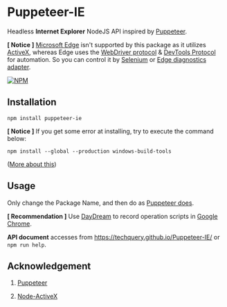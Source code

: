 # Puppeteer-IE

Headless **Internet Explorer** NodeJS API inspired by [Puppeteer](https://github.com/GoogleChrome/puppeteer).

**[ Notice ]**  [Microsoft Edge](https://www.microsoft.com/en-us/windows/microsoft-edge) isn't supported by this package as it utilizes [ActiveX](https://msdn.microsoft.com/en-us/library/windows/desktop/ms693753(v=vs.85).aspx), whereas Edge uses the [WebDriver protocol](https://developer.microsoft.com/en-us/microsoft-edge/tools/webdriver/) & [DevTools Protocol](https://docs.microsoft.com/en-us/microsoft-edge/devtools-protocol/) for automation. So you can control it by [Selenium](http://seleniumhq.github.io/selenium/docs/api/javascript/index.html) or [Edge diagnostics adapter](https://github.com/Microsoft/edge-diagnostics-adapter).

[![NPM](https://nodei.co/npm/puppeteer-ie.png?downloads=true&downloadRank=true&stars=true)](https://nodei.co/npm/puppeteer-ie/)



## Installation

```Shell
npm install puppeteer-ie
```

**[ Notice ]**  If you get some error at installing, try to execute the command below:

```Shell
npm install --global --production windows-build-tools
```
([More about this](https://github.com/nodejs/node-gyp#option-1))



## Usage

Only change the Package Name, and then do as [Puppeteer does](https://github.com/GoogleChrome/puppeteer/blob/master/docs/api.md).

**[ Recommendation ]**  Use [DayDream](https://github.com/segmentio/daydream) to record operation scripts in [Google Chrome](https://www.google.com/chrome/).

**API document** accesses from https://techquery.github.io/Puppeteer-IE/ or `npm run help`.



## Acknowledgement

 1. [Puppeteer](https://github.com/GoogleChrome/puppeteer)

 2. [Node-ActiveX](https://github.com/durs/node-activex)
